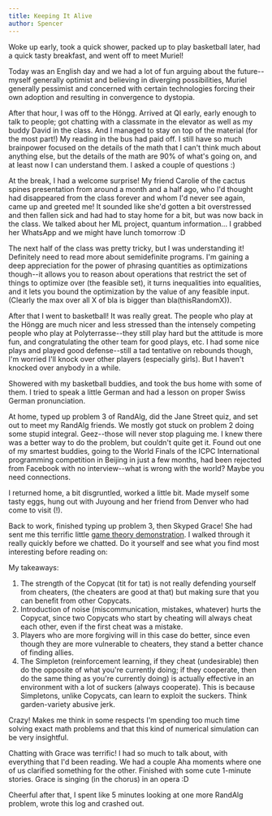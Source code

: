 ```yaml
---
title: Keeping It Alive
author: Spencer
---
```


Woke up early, took a quick shower, packed up to play basketball later, had a quick tasty breakfast, and went off to meet Muriel!

Today was an English day and we had a lot of fun arguing about the future--myself generally optimist and believing in diverging possibilities, Muriel generally pessimist and concerned with certain technologies forcing their own adoption and resulting in convergence to dystopia.

After that hour, I was off to the Höngg. Arrived at QI early, early enough to talk to people; got chatting with a classmate in the elevator as well as my buddy David in the class. And I managed to stay on top of the material (for the most part!) My reading in the bus had paid off. I still have so much brainpower focused on the details of the math that I can't think much about anything else, but the details of the math are 90% of what's going on, and at least now I can understand them. I asked a couple of questions :)

At the break, I had a welcome surprise! My friend Carolie of the cactus spines presentation from around a month and a half ago, who I'd thought had disappeared from the class forever and whom I'd never see again, came up and greeted me! It sounded like she'd gotten a bit overstressed and then fallen sick and had had to stay home for a bit, but was now back in the class. We talked about her ML project, quantum information... I grabbed her WhatsApp and we might have lunch tomorrow :D

The next half of the class was pretty tricky, but I was understanding it! Definitely need to read more about semidefinite programs. I'm gaining a deep appreciation for the power of phrasing quantities as optimizations though--it allows you to reason about operations that restrict the set of things to optimize over (the feasible set), it turns inequalities into equalities, and it lets you bound the optimization by the value of any feasible input. (Clearly the max over all X of bla is bigger than bla(thisRandomX)).

After that I went to basketball! It was really great. The people who play at the Höngg are much nicer and less stressed than the intensely competing people who play at Polyterrasse--they still play hard but the attitude is more fun, and congratulating the other team for good plays, etc. I had some nice plays and played good defense--still a tad tentative on rebounds though, I'm worried I'll knock over other players (especially girls). But I haven't knocked over anybody in a while.

Showered with my basketball buddies, and took the bus home with some of them. I tried to speak a little German and had a lesson on proper Swiss German pronunciation.

At home, typed up problem 3 of RandAlg, did the Jane Street quiz, and set out to meet my RandAlg friends. We mostly got stuck on problem 2 doing some stupid integral. Geez--those will never stop plaguing me. I knew there was a better way to do the problem, but couldn't quite get it. Found out one of my smartest buddies, going to the World Finals of the ICPC International programming competition in Beijing in just a few months, had been rejected from Facebook with no interview--what is wrong with the world? Maybe you need connections.

I returned home, a bit disgruntled, worked a little bit. Made myself some tasty eggs, hung out with Juyoung and her friend from Denver who had come to visit (!).

Back to work, finished typing up problem 3, then Skyped Grace! She had sent me this terrific little [game theory demonstration](http://ncase.me/trust/). I walked through it really quickly before we chatted. Do it yourself and see what you find most interesting before reading on:

My takeaways:

1. The strength of the Copycat (tit for tat) is not really defending yourself from cheaters, (the cheaters are good at that) but making sure that you can benefit from other Copycats.
2. Introduction of noise (miscommunication, mistakes, whatever) hurts the Copycat, since two Copycats who start by cheating will always cheat each other, even if the first cheat was a mistake.
3. Players who are more forgiving will in this case do better, since even though they are more vulnerable to cheaters, they stand a better chance of finding allies.
2. The Simpleton (reinforcement learning, if they cheat (undesirable) then do the opposite of what you're currently doing; if they cooperate, then do the same thing as you're currently doing) is actually effective in an environment with a lot of suckers (always cooperate). This is because Simpletons, unlike Copycats, can learn to exploit the suckers. Think garden-variety abusive jerk.

Crazy! Makes me think in some respects I'm spending too much time solving exact math problems and that this kind of numerical simulation can be very insightful.

Chatting with Grace was terrific! I had so much to talk about, with everything that I'd been reading. We had a couple Aha moments where one of us clarified something for the other. Finished with some cute 1-minute stories. Grace is singing (in the chorus) in an opera :D

Cheerful after that, I spent like 5 minutes looking at one more RandAlg problem, wrote this log and crashed out.







